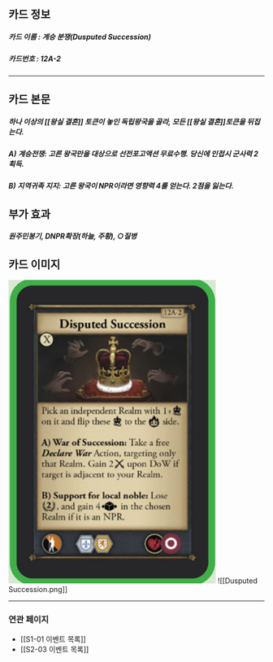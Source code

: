 ## 카드 정보
##### 카드 이름 : 계승 분쟁(Dusputed Succession)
##### 카드번호 : 12A-2
---
## 카드 본문
##### 하나 이상의 [[왕실 결혼]] 토큰이 놓인 독립왕국을 골라, 모든 [[왕실 결혼]]토큰을 뒤집는다.

##### A) 계승전쟁: 고른 왕국만을 대상으로 선전포고액션 무료수행. 당신에 인접시 군사력 2 획득.

##### B) 지역귀족 지지: 고른 왕국이 NPR이라면 영향력 4를 얻는다. 2점을 잃는다.

## 부가 효과
##### 원주민봉기, DNPR확장(하늘, 주황), ○질병

## 카드 이미지
<img src="\Assets\Dusputed Succession.png"/>
![[Dusputed Succession.png]]

--- 

### 연관 페이지
- [[S1-01 이벤트 목록]]
- [[S2-03 이벤트 목록]]
